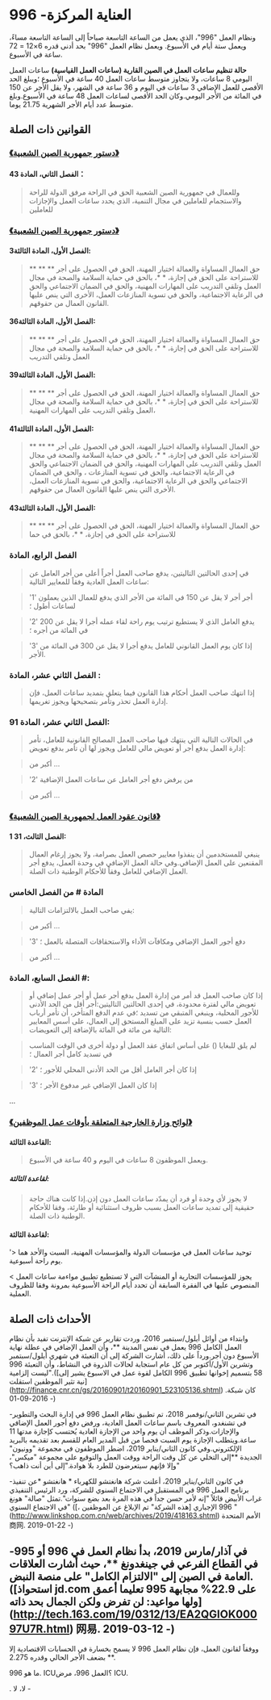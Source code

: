 996 -العناية المركزة
===

ونظام العمل "996"، الذي يعمل من الساعة التاسعة صباحاً إلى الساعة التاسعة مساءً، ويعمل ستة أيام في الأسبوع.
ويعمل نظام العمل "996" بحد أدنى قدره 6×12 = 72 ساعة في الأسبوع.

**حالة تنظيم ساعات العمل في الصين القارية (ساعات العمل القياسية)**
ساعات العمل اليومي 8 ساعات، ولا يتجاوز متوسط ساعات العمل 40 ساعة في الأسبوع ؛ويبلغ الحد الأقصى للعمل الإضافي 3 ساعات في اليوم و 36 ساعة في الشهر، ولا يقل الأجر عن 150 في المائة من الأجر اليومي.وكان الحد الأقصى لساعات العمل 48 ساعة في الأسبوع.وبلغ متوسط عدد أيام الأجر الشهرية 21.75 يوما.
 ## القوانين ذات الصلة
 ### [《دستور جمهورية الصين الشعبية》](http://www.npc.gov.cn/npc/xinwen/2018-03/22/content_2052489.htm)

 #### الفصل الثاني، المادة 43：
 > وللعمال في جمهورية الصين الشعبية الحق في الراحة
 > مرفق الدولة للراحة والاستجمام للعاملين في مجال التنمية، الذي يحدد ساعات العمل والإجازات للعاملين
### [《دستور جمهورية الصين الشعبية》](http://www.npc.gov.cn/npc/xinwen/2018-03/22/content_2052489.htm)
#### 3الفصل الأول، المادة الثالثة:
> حق العمال المساواة والعمالة اختيار المهنة، الحق في الحصول على أجر ** ** ** للاستراحة على الحق في إجازة، * *، بالحق في حماية السلامة والصحة في مجال العمل وتلقي التدريب على المهارات المهنية، والحق في الضمان الاجتماعي والحق في الرعاية الاجتماعية، والحق في تسوية المنازعات العمل، الأخرى التي ينص عليها القانون العمال من حقوقهم.
#### الفصل الأول، المادة الثالثة36:
> حق العمال المساواة والعمالة اختيار المهنة، الحق في الحصول على أجر ** ** ** للاستراحة على الحق في إجازة، * *، بالحق في حماية السلامة والصحة في مجال العمل وتلقي التدريب 

#### 39الفصل الأول، المادة الثالثة:
> حق العمال المساواة والعمالة اختيار المهنة، الحق في الحصول على أجر ** ** ** للاستراحة على الحق في إجازة، * *، بالحق في حماية السلامة والصحة في مجال العمل وتلقي التدريب على المهارات المهنية، 
#### الفصل الأول، المادة الثالثة41:
> حق العمال المساواة والعمالة اختيار المهنة، الحق في الحصول على أجر ** ** ** للاستراحة على الحق في إجازة، * *، بالحق في حماية السلامة والصحة في مجال العمل وتلقي التدريب على المهارات المهنية، والحق في الضمان الاجتماعي والحق في الرعاية الاجتماعية، والحق في تسوية المنازعات ، والحق في الضمان الاجتماعي والحق في الرعاية الاجتماعية، والحق في تسوية المنازعات العمل، الأخرى التي ينص عليها القانون العمال من حقوقهم.
#### الفصل الأول، المادة الثالثة43:
> حق العمال المساواة والعمالة اختيار المهنة، الحق في الحصول على أجر ** ** ** للاستراحة على الحق في إجازة، * *، بالحق في حما

### الفصل الرابع، المادة

> في إحدى الحالتين التاليتين، يدفع صاحب العمل أجراً أعلى من أجر العامل عن ساعات العمل العادية وفقاً للمعايير التالية:

> '1' أجر أجر لا يقل عن 150 في المائة من الأجر الذي يدفع للعمال الذين يعملون لساعات أطول ؛

> '2' يدفع العامل الذي لا يستطيع ترتيب يوم راحة لقاء عمله أجرا لا يقل عن 200 في المائة من أجره ؛

> '3' إذا كان يوم العمل القانوني للعامل يدفع أجرا لا يقل عن 300 في المائة من الأجر.

### الفصل الثاني عشر، المادة :

> إذا انتهك صاحب العمل أحكام هذا القانون فيما يتعلق بتمديد ساعات العمل، فإن إدارة العمل تحذر وتأمر بتصحيحها ويجوز تغريمها.

### الفصل الثاني عشر، المادة 91:

> في الحالات التالية التي ينتهك فيها صاحب العمل المصالح القانونية للعامل، تأمر إدارة العمل بدفع أجر أو تعويض مالي للعامل ويجوز لها أن تأمر بدفع تعويض:

> أكبر من …

> '2' من يرفض دفع أجر العامل عن ساعات العمل الإضافية

> أكبر من …

### [《قانون عقود العمل لجمهورية الصين الشعبية》](http://www.npc.gov.cn/wxzl/gongbao/2013-04/15/content_1811058.htm)

#### الفصل الثالث، 31 1:

> ينبغي للمستخدمين أن ينفذوا معايير حصص العمل بصرامة، ولا يجوز إرغام العمال المقنعين على العمل الإضافي.وفي حالة العمل الإضافي في وحدة العمل، يدفع أجر العمل الإضافي للعامل وفقاً للأحكام الوطنية ذات الصلة.

### المادة # من الفصل الخامس

> يفي صاحب العمل بالالتزامات التالية:

> أكبر من …

> '3' دفع أجور العمل الإضافي ومكافآت الأداء والاستحقاقات المتصلة بالعمل ؛

> أكبر من …


### الفصل السابع، المادة #:

> إذا كان صاحب العمل قد أمر من إدارة العمل بدفع أجر عمل أو أجر عمل إضافي أو تعويض مالي لفترة محدودة، في إحدى الحالتين التاليتين:أجر أقل من الحد الأدنى للأجور المحلية، وينبغي المتبقي من تسديد ؛في عدم الدفع المتأخر، أن تأمر أرباب العمل حسب بنسبة تزيد على المبلغ المستحق إلى العمال، على أسس المعايير التالية من مائة في المائة بالإضافة إلى التعويضات:

> لم يلق للبغايا () على أساس اتفاق عقد العمل أو دولة أخرى في الوقت المناسب في تسديد كامل أجر العمال ؛

> '2' إذا كان أجر العامل أقل من الحد الأدنى المحلي للأجور ؛

> '3' إذا كان العمل الإضافي غير مدفوع الأجر ؛

…
### [《لوائح وزارة الخارجية المتعلقة بأوقات عمل الموظفين》](http://www.mohrss.gov.cn/SYrlzyhshbzb/zcfg/flfg/xzfg/201604/t20160412_237909.html)

#### القاعدة الثالثة:

> ويعمل الموظفون 8 ساعات في اليوم و 40 ساعة في الأسبوع.


##### لقاعدة الثالثة:

> لا يجوز لأي وحدة أو فرد أن يمدّد ساعات العمل دون إذن.إذا كانت هناك حاجة حقيقية إلى تمديد ساعات العمل بسبب ظروف استثنائية أو طارئة، وفقا للأحكام الوطنية ذات الصلة.


#### لقاعدة الثالثة:

'> توحيد ساعات العمل في مؤسسات الدولة والمؤسسات المهنية، السبت والأحد هما يوم راحة أسبوعية.

< يجوز للمؤسسات التجارية أو المنشآت التي لا تستطيع تطبيق مواءمة ساعات العمل المنصوص عليها في الفقرة السابقة أن تحدد أيام الراحة الأسبوعية بمرونة وفقا للظروف العملية.


## الأحداث ذات الصلة
وابتداء من أوائل أيلول/سبتمبر 2016، وردت تقارير عن شبكة الإنترنت تفيد بأن نظام العمل الكامل 996 يعمل في نفس المدينة **، وأن العمل الإضافي في عطلة نهاية الأسبوع دون أجر.ورداً على ذلك، أشارت الشركة إلى أن التعبئة في شهري أيلول/سبتمبر وتشرين الأول/أكتوبر من كل عام استجابة لحالات الذروة في النشاط، وأن التعبئة 996 "ليست إلزامية.([58 بتسميم إخوانها تطبيق 996 الكامل لقوة عمل في الاسبوع يشير إلى نية تثير الموظفين استقلت] (http://finance.cnr.cn/gs/20160901/t20160901_523105136.shtml) كان شبكة. 2016-09-01 -)


-في تشرين الثاني/نوفمبر 2018، تم تطبيق نظام العمل 996 في إدارة البحث والتطوير في تشنغدو، المعروف باسم ساعات العمل العادية، ورفض دفع أجور العمل الإضافي والإجازات.وذكر الموظف أن يوم واحد من الإجازة العادية يُحتسب كإجازة مدتها 11 ساعة.ويتطلب الإجازة يوم السبت فحصا من قبل المدير العام للقسم بعد تقديمه بالبريد الإلكتروني.وفي كانون الثاني/يناير 2019، اضطر الموظفون في مجموعة "وونيون" الجديدة **إلى التخلي عن كل وقت الراحة ووقت العمل والتوقيع على مجموعة "ميكس"، وإلا فإنهم سيتعرضون للطرد بلا هوادة."إلى أين أنت ذاهب؟"


-في كانون الثاني/يناير 2019، أعلنت شركة هانغتشو للكهرباء * هانغتشو *عن تنفيذ برنامج العمل 996 في المستقبل في الاجتماع السنوي للشركة، ورد الرئيس التنفيذي غراب الأبيض قائلاً "إنه لأمر حسن جداً في هذه المرة بعد بضع سنوات".تمثل "صالة" هونغ "في الاجتماع السنوي ([، هذه الشركة" تم الإبلاغ عن الموظفين] 996 الإجباري "(http://www.linkshop.com.cn/web/archives/2019/418163.shtml) الأمم المتحدة 商网. 2019-01-22 -)


-في آذار/مارس 2019، بدأ نظام العمل في 996 أو 995 في القطاع الفرعي في جينغدونغ **، حيث أشارت العلاقات العامة في الصين إلى "الالتزام الكامل" على منصة النبض.([استحواذ jd.com على 22.9% مجابهة 995 تعليما أعمق ولها مواعيد: لن تفرض ولكن الجمال بحد ذاته] (http://tech.163.com/19/0312/13/EA2QGIOK00097U7R.html) 网易. 2019-03-12 -)
---
ووفقاً لقانون العمل، فإن نظام العمل 996 لا يسمح بخسارة في الحسابات الاقتصادية إلا بضعف الأجر الحالي وقدره 2.275 **.


ما هو 996. ICU؟العمل 996، مرض ICU.


. لا، لا -